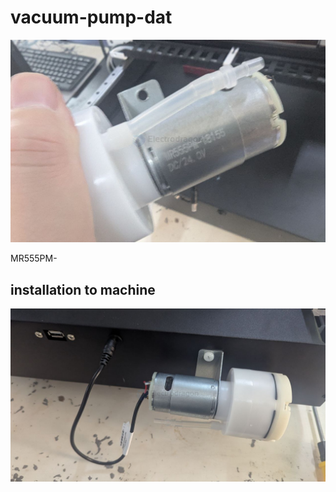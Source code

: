 
# vacuum-pump-dat

![](2025-04-02-16-38-14.png)

MR555PM-


## installation to machine 

![](2025-04-02-16-39-43.png)